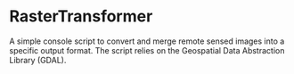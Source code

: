 # RasterTransformer
A simple console script to convert and merge remote sensed images into a specific output format. The script relies on the Geospatial Data Abstraction Library (GDAL).
